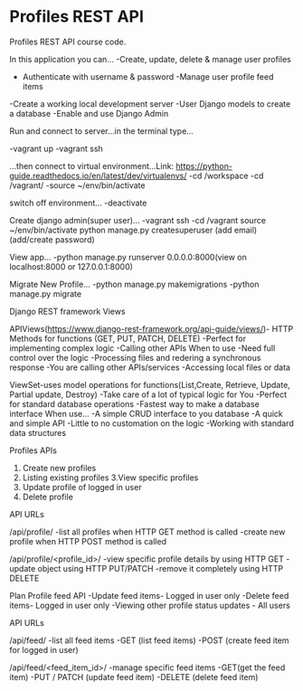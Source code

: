 # Profiles REST API

Profiles REST API course code.

In this application you can...
-Create, update, delete & manage user profiles
- Authenticate with username & password
-Manage user profile feed items

-Create a working local development server
-User Django models to create a database
-Enable and use Django Admin

Run and connect to server...in the terminal type...

-vagrant up
-vagrant ssh

...then connect to virtual environment...Link: https://python-guide.readthedocs.io/en/latest/dev/virtualenvs/
-cd /workspace
-cd /vagrant/
-source ~/env/bin/activate

switch off environment...
-deactivate

Create django admin(super user)...
-vagrant ssh
-cd /vagrant
source ~/env/bin/activate
python manage.py createsuperuser
(add email)
(add/create password)


View app...
-python manage.py runserver 0.0.0.0:8000(view on localhost:8000 or 127.0.0.1:8000)

Migrate New Profile...
-python manage.py makemigrations
-python manage.py migrate

Django REST framework Views

APIViews(https://www.django-rest-framework.org/api-guide/views/)- HTTP Methods for functions (GET, PUT, PATCH, DELETE)
  -Perfect for implementing complex logic
  -Calling other APIs
  When to use
  -Need full control over the logic
  -Processing files and redering a synchronous response
  -You are calling other APIs/services
  -Accessing local files or data

ViewSet-uses model operations for functions(List,Create, Retrieve, Update, Partial update, Destroy)
  -Take care of a lot of typical logic for You
  -Perfect for standard database operations
  -Fastest way to make a database interface
  When use...
  -A simple CRUD interface to you database
  -A quick and simple API
  -Little to no customation on the logic
  -Working with standard data structures


  Profiles APIs

  1. Create new profiles
  2. Listing existing profiles
  3.View specific profiles
  4. Update profile of logged in user
  5. Delete profile

  API URLs

  /api/profile/
      -list all profiles when HTTP GET method is called
      -create new profile when HTTP POST method is called

  /api/profile/<profile_id>/
      -view specific profile details by using HTTP GET
      -update object using HTTP PUT/PATCH
      -remove it completely using HTTP DELETE

Plan Profile feed API
  -Update feed items- Logged in user only
  -Delete feed items- Logged in user only
  -Viewing other profile status updates - All users

  API URLs

  /api/feed/
      -list all feed items
      -GET (list feed items)
      -POST (create feed item for logged in user)

  /api/feed/<feed_item_id>/
      -manage specific feed items
      -GET(get the feed item)
      -PUT / PATCH (update feed item)
      -DELETE (delete feed item)
